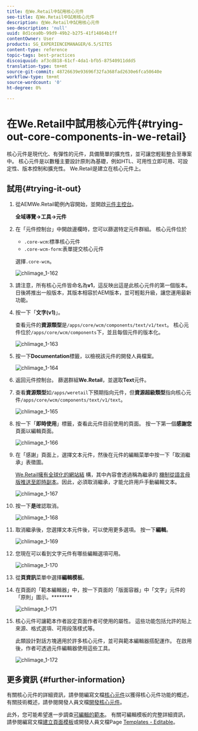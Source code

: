 ```yaml
---
title: 在We.Retail中試用核心元件
seo-title: 在We.Retail中試用核心元件
description: 在We.Retail中試用核心元件
seo-description: 'null'
uuid: 8d1cea0b-99d9-49b2-b275-41f14864b1ff
contentOwner: User
products: SG_EXPERIENCEMANAGER/6.5/SITES
content-type: reference
topic-tags: best-practices
discoiquuid: af3cd818-61cf-4da1-bfb5-87540911ddd5
translation-type: tm+mt
source-git-commit: 48726639e93696f32fa368fad2630e6fca50640e
workflow-type: tm+mt
source-wordcount: '0'
ht-degree: 0%

---
```



# 在We.Retail中試用核心元件{#trying-out-core-components-in-we-retail}

核心元件是現代化、有彈性的元件，具備簡單的擴充性，並可讓您輕鬆整合至專案中。 核心元件是以數種主要設計原則為基礎，例如HTL、可用性立即可用、可設定性、版本控制和擴充性。 We.Retail是建立在核心元件上。

## 試用{#trying-it-out}

1. 從AEMWe.Retail範例內容開始，並開啟[元件主控台](/help/sites-authoring/default-components-console.md)。

   **全域導覽->工具->元件**

1. 在「元件控制台」中開啟邊欄時，您可以篩選特定元件群組。 核心元件位於

   * `.core-wcm`:標準核心元件
   * `.core-wcm-form`:表單提交核心元件

   選擇`.core-wcm`。

   ![chlimage_1-162](assets/chlimage_1-162.png)

1. 請注意，所有核心元件皆命名為&#x200B;**v1**，這反映出這是此核心元件的第一個版本。 日後將推出一般版本，其版本相容於AEM版本，並可輕鬆升級，讓您運用最新功能。
1. 按一下「**文字(v1)**」。

   查看元件的&#x200B;**資源類型**&#x200B;是`/apps/core/wcm/components/text/v1/text`。 核心元件位於`/apps/core/wcm/components`下，並且每個元件的版本化。

   ![chlimage_1-163](assets/chlimage_1-163.png)

1. 按一下&#x200B;**Documentation**&#x200B;標籤，以檢視該元件的開發人員檔案。

   ![chlimage_1-164](assets/chlimage_1-164.png)

1. 返回元件控制台。 篩選群組&#x200B;**We.Retail**，並選取&#x200B;**Text**&#x200B;元件。
1. 查看&#x200B;**資源類型**&#x200B;如`/apps/weretail`下預期指向元件，但&#x200B;**資源超級類型**&#x200B;指向核心元件`/apps/core/wcm/components/text/v1/text`。

   ![chlimage_1-165](assets/chlimage_1-165.png)

1. 按一下「**即時使用**」標籤，查看此元件目前使用的頁面。 按一下第一個&#x200B;**感謝您**&#x200B;頁面以編輯頁面。

   ![chlimage_1-166](assets/chlimage_1-166.png)

1. 在「感謝」頁面上，選擇文本元件，然後在元件的編輯菜單中按一下「取消繼承」表徵圖。

   [We.Retail擁有全球化的網站結](/help/sites-developing/we-retail-globalized-site-structure.md) 構，其中內容會透過稱為繼承的 [機制從語言母版推送至即時副本](/help/sites-administering/msm.md)。因此，必須取消繼承，才能允許用戶手動編輯文本。

   ![chlimage_1-167](assets/chlimage_1-167.png)

1. 按一下&#x200B;**是**&#x200B;確認取消。

   ![chlimage_1-168](assets/chlimage_1-168.png)

1. 取消繼承後，您選擇文本元件後，可以使用更多選項。 按一下**編輯**。

   ![chlimage_1-169](assets/chlimage_1-169.png)

1. 您現在可以看到文字元件有哪些編輯選項可用。

   ![chlimage_1-170](assets/chlimage_1-170.png)

1. 從&#x200B;**頁資訊**&#x200B;菜單中選擇&#x200B;**編輯模板**。
1. 在頁面的「範本編輯器」中，按一下頁面的「版面容器」中「文字」元件的「原則」圖示。********

   ![chlimage_1-171](assets/chlimage_1-171.png)

1. 核心元件可讓範本作者設定頁面作者可使用的屬性。 這些功能包括允許的貼上來源、格式選項、可用段落樣式等。

   此類設計對話方塊適用於許多核心元件，並可與範本編輯器搭配運作。 在啟用後，作者可透過元件編輯器使用這些工具。

   ![chlimage_1-172](assets/chlimage_1-172.png)

## 更多資訊 {#further-information}

有關核心元件的詳細資訊，請參閱編寫文檔[核心元件](https://docs.adobe.com/content/help/zh-Hant/experience-manager-core-components/using/introduction.html)以獲得核心元件功能的概述，有關技術概述，請參閱開發人員文檔[開發核心元件](https://helpx.adobe.com/experience-manager/core-components/using/developing.html)。

此外，您可能希望進一步調查[可編輯的範本](/help/sites-developing/we-retail-editable-templates.md)。 有關可編輯模板的完整詳細資訊，請參閱編寫文檔[建立頁面模板](/help/sites-authoring/templates.md)或開發人員文檔Page [Templates - Editable](/help/sites-developing/page-templates-editable.md)。
